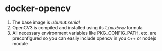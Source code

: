 # docker-opencv
  
1. The base image is _ubunut:xenial_  
2. OpenCV3 is compiled and installed using its _`linuxbrew`_ formula   
3. All necessary environment variables like PKG_CONFIG_PATH, etc. are preconfigured so you can easily include opencv in you c++ or nodejs module  
